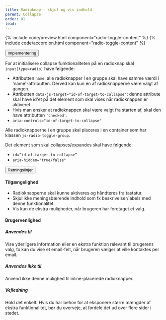 ```yaml
---
title: Radioknap - skjul og vis indhold
parent: Collapse
order: 01
lead: 
---
```


{% include code/preview.html component="radio-toggle-content" %}
{% include code/accordion.html component="radio-toggle-content" %}
<div class="accordion-bordered">
  <button class="button-unstyled accordion-button"
      aria-expanded="true" aria-controls="radio-toggle-content-tech">
    Implementering
  </button>
  <div id="radio-toggle-content-tech" aria-hidden="false" class="accordion-content">
    <section>
        <p>For at initialisere collapse funktionaliteten på en radioknap skal <code>input[type=radio]</code> have følgende:</p>
        <ul>
          <li>Attributten <code>name</code>: alle radioknapper I en gruppe skal have samme værdi i 'name'-attributten. Derved kan kun én af radioknapperne være valgt af gangen.</li>
          <li>Attributten <code>data-js-target="id-of-target-to-collapse"</code>: denne attribute skal have id'et på det element som skal vises når radioknappen er aktiveret. </li>
          <li>Hvis man ønsker at radioknappen skal være valgt fra starten af, skal den have attributten <code>'checked'</code>.</li>
          <li><code>aria-controls="id-of-target-to-collapse" </code></li>
        </ul>
        <p>Alle radioknapperne i en gruppe skal placeres i en container som har klassen <code>js-radio-toggle-group</code>.</p>
        <p>Det element som skal collapses/expandes skal have følgende:</p>
        <ul>
          <li><code>id=”id-of-target-to-collapse”</code></li>
          <li><code>aria-hidden="true/false"</code></li>
        </ul>
    </section>
  </div>
</div>
<div class="accordion-bordered accordion-docs">
  <button class="button-unstyled accordion-button"
      aria-expanded="true" aria-controls="checkbox-toggle-content-docs">
    Retningslinjer
  </button>
  <div id="checkbox-toggle-content-docs" class="accordion-content">
    <article>
      <section>
          <h4>Tilgængelighed</h4>
          <ul>
              <li>Radioknapperne skal kunne aktiveres og håndteres fra tastatur.</li>
              <li>Skjul ikke meningsbærende indhold som fx beskrivelser/labels med denne funktionalitet.</li>
              <li>Vis kun de ekstra muligheder, når brugeren har foretaget et valg.</li>
          </ul>
      </section>
      <section>
          <h4>Brugervenlighed</h4>
          <h5>Anvendes til</h5>
          <p>Vise yderligere information eller en ekstra funktion relevant til brugerens valg, fx kan du vise et email-felt, når brugeren vælger at ville kontaktes per email.</p>
          <h5>Anvendes ikke til</h5>
          <p>Anvend ikke denne mulighed til inline-placerede radioknapper. </p>
          <h5>Vejledning</h5>                
          <p>Hold det enkelt. Hvis du har behov for at eksponere større mængder af ekstra funktionalitet, bør du overveje, at fordele det ud over flere sider i stedet.</p>
      </section>
    </article>
  </div>
</div>
